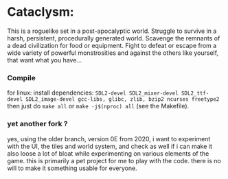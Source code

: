 
# Cataclysm:
This is a roguelike set in a post-apocalyptic world. Struggle to survive in a harsh, persistent, procedurally generated world. Scavenge the remnants of a dead civilization for food or equipment. Fight to defeat or escape from a wide variety of powerful monstrosities and against the others like yourself, that want what you have...

### Compile
for linux: install dependencies: `SDL2-devel SDL2_mixer-devel SDL2_ttf-devel SDL2_image-devel gcc-libs, glibc, zlib, bzip2 ncurses freetype2`
then just do `make all` or `make -j$(nproc) all` (see the Makefile).

### yet another fork ?
yes, using the older branch, version 0E from 2020, i want to experiment with the UI, the tiles and world system, and check as well if i can make it also loose a lot of bloat while experimenting on various elements of the game. this is primarily a pet project for me to play with the code. there is no will to make it something usable for everyone. 
